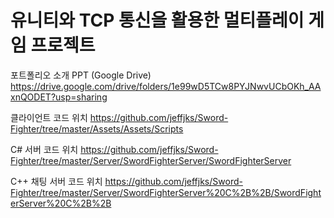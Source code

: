 # 유니티와 TCP 통신을 활용한 멀티플레이 게임 프로젝트

포트폴리오 소개 PPT (Google Drive)
https://drive.google.com/drive/folders/1e99wD5TCw8PYJNwvUCbOKh_AAxnQODET?usp=sharing

클라이언트 코드 위치
https://github.com/jeffjks/Sword-Fighter/tree/master/Assets/Assets/Scripts

C# 서버 코드 위치
https://github.com/jeffjks/Sword-Fighter/tree/master/Server/SwordFighterServer/SwordFighterServer

C++ 채팅 서버 코드 위치
https://github.com/jeffjks/Sword-Fighter/tree/master/Server/SwordFighterServer%20C%2B%2B/SwordFighterServer%20C%2B%2B